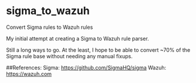 # sigma_to_wazuh
Convert Sigma rules to Wazuh rules

My initial attempt at creating a Sigma to Wazuh rule parser.

Still a long ways to go. At the least, I hope to be able to convert ~70% of the Sigma rule base without needing any manual fixups.

##References:
        Sigma: https://github.com/SigmaHQ/sigma
        Wazuh: https://wazuh.com